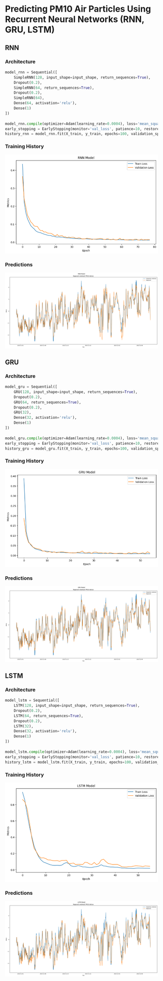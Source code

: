 # Predicting PM10 Air Particles Using Recurrent Neural Networks (RNN, GRU, LSTM)

## RNN
### Architecture
```python
model_rnn = Sequential([
    SimpleRNN(128, input_shape=input_shape, return_sequences=True),
    Dropout(0.2),
    SimpleRNN(64, return_sequences=True),
    Dropout(0.2),
    SimpleRNN(64),
    Dense(64, activation='relu'),
    Dense(1)
])

model_rnn.compile(optimizer=Adam(learning_rate=0.0004), loss='mean_squared_error')
early_stopping = EarlyStopping(monitor='val_loss', patience=10, restore_best_weights=True)
history_rnn = model_rnn.fit(X_train, y_train, epochs=100, validation_split=0.2, verbose=1, callbacks=[early_stopping])
```

### Training History
<img src="Screenshots/rnn_history.png">

### Predictions
<img src="Screenshots/rnn_predictions.png">

## GRU
### Architecture
```python
model_gru = Sequential([
    GRU(128, input_shape=input_shape, return_sequences=True),
    Dropout(0.2), 
    GRU(64, return_sequences=True),
    Dropout(0.2),
    GRU(32), 
    Dense(32, activation='relu'),
    Dense(1)
])

model_gru.compile(optimizer=Adam(learning_rate=0.0004), loss='mean_squared_error')
early_stopping = EarlyStopping(monitor='val_loss', patience=10, restore_best_weights=True)
history_gru = model_gru.fit(X_train, y_train, epochs=100, validation_split=0.2, verbose=1, callbacks=[early_stopping])
```

### Training History
<img src="Screenshots/gru_history.png">

### Predictions
<img src="Screenshots/gru_predictions.png">

## LSTM
### Architecture
```python
model_lstm = Sequential([
    LSTM(128, input_shape=input_shape, return_sequences=True),
    Dropout(0.2),
    LSTM(64, return_sequences=True),
    Dropout(0.2),
    LSTM(32),
    Dense(32, activation='relu'),
    Dense(1)
])

model_lstm.compile(optimizer=Adam(learning_rate=0.0004), loss='mean_squared_error')
early_stopping = EarlyStopping(monitor='val_loss', patience=10, restore_best_weights=True)
history_lstm = model_lstm.fit(X_train, y_train, epochs=100, validation_split=0.2, verbose=1, shuffle=False, callbacks=[early_stopping])
```

### Training History
<img src="Screenshots/lstm_history.png">

### Predictions
<img src="Screenshots/lstm_predictions.png">